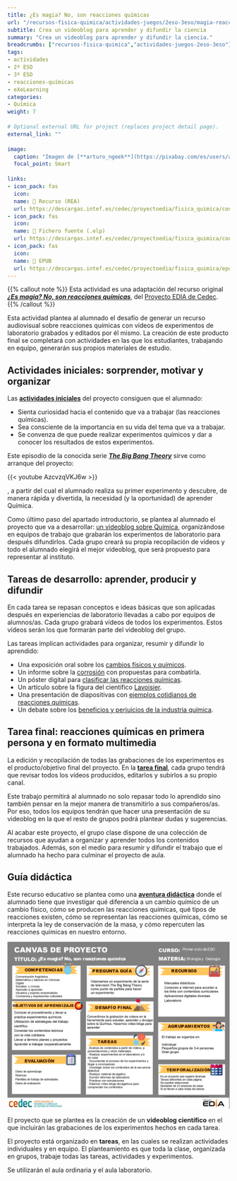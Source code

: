 ```yaml
---
title: ¿Es magia? No, son reacciones químicas
url: "/recursos-fisica-quimica/actividades-juegos/2eso-3eso/magia-reacciones-quimicas"
subtitle: Crea un videoblog para aprender y difundir la ciencia
summary: "Crea un videoblog para aprender y difundir la ciencia."
breadcrumbs: ["recursos-fisica-quimica","actividades-juegos-2eso-3eso"]
tags:
- actividades
- 2º ESO
- 3º ESO
- reacciones-químicas
- eXeLearning
categories:
- Química
weight: 7

# Optional external URL for project (replaces project detail page).
external_link: ""

image:
  caption: "Imagen de [**arturo_ngeek**](https://pixabay.com/es/users/arturo_ngeek-6719651/) en [Pixabay](https://pixabay.com/es/)"
  focal_point: Smart

links:
- icon_pack: fas
  icon:
  name: 🔗 Recurso (REA)
  url: https://descargas.intef.es/cedec/proyectoedia/fisica_quimica/contenidos/es_magia/index.html
- icon_pack: fas
  icon:
  name: 📄 Fichero fuente (.elp)
  url: https://descargas.intef.es/cedec/proyectoedia/fisica_quimica/contenidos/es_magia/es_magia.elp
- icon_pack: fas
  icon:
  name: 📖 EPUB
  url: https://descargas.intef.es/cedec/proyectoedia/fisica_quimica/epubs/es_magia.epub
---
```


{{% callout note %}}
Esta actividad es una adaptación del recurso original [***¿Es magia? No, son reacciones químicas***](https://cedec.intef.es/creamos-videoblogs-para-aprender-y-difundir-la-ciencia/), del [Proyecto EDIA de Cedec](https://cedec.intef.es).
{{% /callout %}}

Esta actividad plantea al alumnado el desafío de generar un recurso audiovisual sobre reacciones químicas con vídeos de experimentos de laboratorio grabados y editados por él mismo. La creación de este producto final se completará con actividades en las que los estudiantes, trabajando en equipo, generarán sus propios materiales de estudio.

## Actividades iniciales: sorprender, motivar y organizar

Las [**actividades iniciales**](https://descargas.intef.es/cedec/proyectoedia/fisica_quimica/contenidos/es_magia/vaya_sorpresa.html) del proyecto consiguen que el alumnado:

- Sienta curiosidad hacia el contenido que va a trabajar (las reacciones químicas).
- Sea consciente de la importancia en su vida del tema que va a trabajar.
- Se convenza de que puede realizar experimentos químicos y dar a conocer los resultados de estos experimentos.

Este episodio de la conocida serie [***The Big Bang Theory***](https://es.wikipedia.org/wiki/The_Big_Bang_Theory) sirve como arranque del proyecto:

{{< youtube AzcvzqVKJ6w >}}

, a partir del cual el alumnado realiza su primer experimento y descubre, de manera rápida y divertida, la necesidad (y la oportunidad) de aprender Química.

Como último paso del apartado introductorio, se plantea al alumnado el proyecto que va a desarrollar: [un videoblog sobre Química](https://descargas.intef.es/cedec/proyectoedia/fisica_quimica/contenidos/es_magia/vdeos_para_divulgar_la_ciencia.html), organizándose en equipos de trabajo que grabarán los experimentos de laboratorio para después difundirlos. Cada grupo creará su propia recopilación de vídeos y todo el alumnado elegirá el mejor videoblog, que será propuesto para representar al instituto.

## Tareas de desarrollo: aprender, producir y difundir

En cada tarea se repasan conceptos e ideas básicas que son aplicadas después en experiencias de laboratorio llevadas a cabo por equipos de alumnos/as. Cada grupo grabará vídeos de todos los experimentos. Estos vídeos serán los que formarán parte del videoblog del grupo.

Las tareas implican actividades para organizar, resumir y difundir lo aprendido:

- Una exposición oral sobre los [cambios físicos y químicos](https://descargas.intef.es/cedec/proyectoedia/fisica_quimica/contenidos/es_magia/cambios_fsicos__y__qumicos.html).
- Un informe sobre la [corrosión](https://descargas.intef.es/cedec/proyectoedia/fisica_quimica/contenidos/es_magia/qu_ocurre_en_una_reaccin_qumica.html) con propuestas para combatirla.
- Un póster digital para [clasificar las reacciones químicas](https://descargas.intef.es/cedec/proyectoedia/fisica_quimica/contenidos/es_magia/tipos_de_reacciones_qumicas.html).
- Un artículo sobre la figura del científico [Lavoisier](https://descargas.intef.es/cedec/proyectoedia/fisica_quimica/contenidos/es_magia/ley_de_lavoisier.html).
- Una presentación de diapositivas con [ejemplos cotidianos de reacciones químicas](https://descargas.intef.es/cedec/proyectoedia/fisica_quimica/contenidos/es_magia/cmo_se_escriben_las_ecuaciones_qumicas.html).
- Un debate sobre los [beneficios y perjuicios de la industria química](https://descargas.intef.es/cedec/proyectoedia/fisica_quimica/contenidos/es_magia/cmo_afectan_las_reacciones_qumicas_a_nuestro_entorno.html).

## Tarea final: reacciones químicas en primera persona y en formato multimedia

La edición y recopilación de todas las grabaciones de los experimentos es el producto/objetivo final del proyecto. En la [**tarea final**](https://descargas.intef.es/cedec/proyectoedia/fisica_quimica/contenidos/es_magia/recopilamos_y_publicamos_nuestro_trabajo.html), cada grupo tendrá que revisar todos los vídeos producidos, editarlos y subirlos a su propio canal.

Este trabajo permitirá al alumnado no solo repasar todo lo aprendido sino también pensar en la mejor manera de transmitirlo a sus compañeros/as. Por eso, todos los equipos tendrán que hacer una presentación de su videoblog en la que el resto de grupos podrá plantear dudas y sugerencias.

Al acabar este proyecto, el grupo clase dispone de una colección de recursos que ayudan a organizar y aprender todos los contenidos trabajados. Además, son el medio para resumir y difundir el trabajo que el alumnado ha hecho para culminar el proyecto de aula.

## Guía didáctica

Este recurso educativo se plantea como una [**aventura didáctica**](https://descargas.intef.es/cedec/proyectoedia/fisica_quimica/contenidos/es_magia/_gua_didctica_.html) donde el alumnado tiene que investigar qué diferencia a un cambio químico de un cambio físico, cómo se producen las reacciones químicas, qué tipos de reacciones existen, cómo se representan las reacciones químicas, cómo se interpreta la ley de conservación de la masa, y cómo repercuten las reacciones químicas en nuestro entorno.

![canvas](canvas.png "https://descargas.intef.es/cedec/proyectoedia/fisica_quimica/contenidos/es_magia/_gua_didctica_.html")

El proyecto que se plantea es la creación de un **videoblog científico** en el que incluirán las grabaciones de los experimentos hechos en cada tarea.

El proyecto está organizado en **tareas**, en las cuales se realizan actividades individuales y en equipo. El planteamiento es que toda la clase, organizada en grupos, trabaje todas las tareas, actividades y experimentos.

Se utilizarán el aula ordinaria y el aula laboratorio.